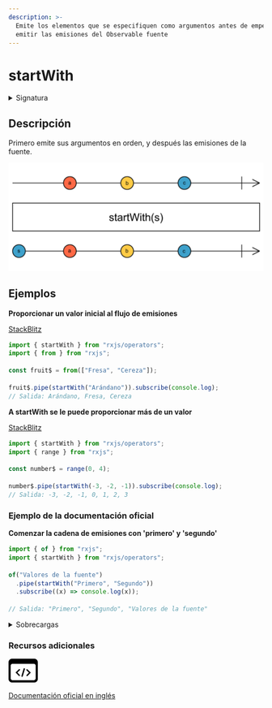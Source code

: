 ```yaml
---
description: >-
  Emite los elementos que se especifiquen como argumentos antes de empezar a
  emitir las emisiones del Observable fuente
---
```


# startWith

<details>

<summary>Signatura</summary>

#### Firma

`startWith<T, D>(...array: (SchedulerLike | T)[]): OperatorFunction<T, T | D>`

#### Parámetros

#### Retorna

`OperatorFunction<T, T | D>`: Un Observable que emite primero los elementos en el `Iterable` especificado, y después emite los valores emitidos por el Observable fuente.

</details>

## Descripción

Primero emite sus argumentos en orden, y después las emisiones de la fuente.

![Diagrama de canicas del operador startWith](assets/images/marble-diagrams/join-creation/startWith.png)

## Ejemplos

**Proporcionar un valor inicial al flujo de emisiones**

[StackBlitz](https://stackblitz.com/edit/docu-rxjs-startwith?file=index.ts)

```javascript
import { startWith } from "rxjs/operators";
import { from } from "rxjs";

const fruit$ = from(["Fresa", "Cereza"]);

fruit$.pipe(startWith("Arándano")).subscribe(console.log);
// Salida: Arándano, Fresa, Cereza
```

**A startWith se le puede proporcionar más de un valor**

[StackBlitz](https://stackblitz.com/edit/docu-rxjs-startwith-2?file=index.ts)

```javascript
import { startWith } from "rxjs/operators";
import { range } from "rxjs";

const number$ = range(0, 4);

number$.pipe(startWith(-3, -2, -1)).subscribe(console.log);
// Salida: -3, -2, -1, 0, 1, 2, 3
```

### Ejemplo de la documentación oficial

**Comenzar la cadena de emisiones con 'primero' y 'segundo'**

```javascript
import { of } from "rxjs";
import { startWith } from "rxjs/operators";

of("Valores de la fuente")
  .pipe(startWith("Primero", "Segundo"))
  .subscribe((x) => console.log(x));

// Salida: "Primero", "Segundo", "Valores de la fuente"
```

<details>

<summary>Sobrecargas</summary>

#### Firma

`startWith(scheduler: SchedulerLike): MonoTypeOperatorFunction<T>`

#### Parámetros

#### Retorna

`MonoTypeOperatorFunction<T>`

#### Firma

`startWith(v1: D, scheduler: SchedulerLike): OperatorFunction<T, T | D>`

#### Parámetros

#### Retorna

`OperatorFunction<T, T | D>`

#### Firma

`startWith(v1: D, v2: E, scheduler: SchedulerLike): OperatorFunction<T, T | D | E>`

#### Parámetros

#### Retorna

`OperatorFunction<T, T | D | E>`

#### Firma

`startWith(v1: D, v2: E, v3: F, scheduler: SchedulerLike): OperatorFunction<T, T | D | E | F>`

#### Parámetros

#### Retorna

`OperatorFunction<T, T | D | E | F>`

#### Firma

`startWith(v1: D, v2: E, v3: F, v4: G, scheduler: SchedulerLike): OperatorFunction<T, T | D | E | F | G>`

#### Parámetros

#### Retorna

OperatorFunction\<T, T | D | E | F | G>

#### Firma

`startWith(v1: D, v2: E, v3: F, v4: G, v5: H, scheduler: SchedulerLike): OperatorFunction<T, T | D | E | F | G | H>`

#### Parámetros

#### Retorna

OperatorFunction\<T, T | D | E | F | G | H>

#### Firma

`startWith(v1: D, v2: E, v3: F, v4: G, v5: H, v6: I, scheduler: SchedulerLike): OperatorFunction<T, T | D | E | F | G | H | I>`

#### Parámetros

#### Retorna

`OperatorFunction<T, T | D | E | F | G | H | I>`

#### Firma

`startWith(v1: D): OperatorFunction<T, T | D>`

#### Parámetros

#### Retorna

`OperatorFunction<T, T | D>`

#### Firma

`startWith(v1: D, v2: E): OperatorFunction<T, T | D | E>`

#### Parámetros

#### Retorna

`OperatorFunction<T, T | D | E>`

#### Firma

`startWith(v1: D, v2: E, v3: F): OperatorFunction<T, T | D | E | F>`

#### Parámetros

#### Retorna

`OperatorFunction<T, T | D | E | F>`

#### Firma

`startWith(v1: D, v2: E, v3: F, v4: G): OperatorFunction<T, T | D | E | F | G>`

#### Parámetros

#### Retorna

`OperatorFunction<T, T | D | E | F | G>`

#### Firma

`startWith(v1: D, v2: E, v3: F, v4: G, v5: H): OperatorFunction<T, T | D | E | F | G | H>`

#### Parámetros

#### Retorna

`OperatorFunction<T, T | D | E | F | G | H>`

#### Firma

`startWith(v1: D, v2: E, v3: F, v4: G, v5: H, v6: I): OperatorFunction<T, T | D | E | F | G | H | I>`

#### Parámetros

#### Retorna

`OperatorFunction<T, T | D | E | F | G | H | I>`

#### Firma

`startWith(...array: D[]): OperatorFunction<T, T | D>`

#### Parámetros

#### Retorna

`OperatorFunction<T, T | D>`

#### Firma

`startWith(...array: (SchedulerLike | D)[]): OperatorFunction<T, T | D>`

#### Parámetros

#### Retorna

`OperatorFunction<T, T | D>`

</details>

### Recursos adicionales

[![Source code](assets/icons/source-code.png)](https://github.com/ReactiveX/rxjs/blob/master/src/internal/operators/startWith.ts)

[Documentación oficial en inglés](https://rxjs.dev/api/operators/startWith)
